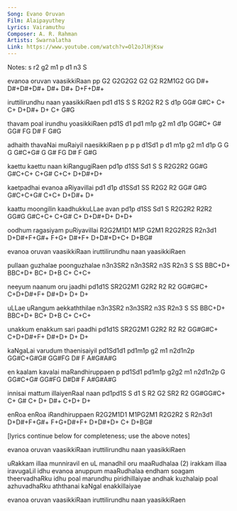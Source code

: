 ```yaml
---
Song: Evano Oruvan
Film: Alaipayuthey
Lyrics: Vairamuthu
Composer: A. R. Rahman
Artists: Swarnalatha
Link: https://www.youtube.com/watch?v=Ol2oJlHjKsw
---
```

Notes: s r2 g2 m1 p d1 n3 S

evanoa  oruvan     vaasikkiRaan
pp G2   G2G2G2     G2 G2 R2M1G2
GG D#+  D#+D#+D#+ D#+ D#+ D+F+D#+

iruttilirundhu naan  yaasikkiRaen
pd1 d1S S  S   R2G2  R2 S  d1p
GG# G#C+ C+ C+ D+D#+ D+ C+ G#G

thavam poal irundhu yoasikkiRaen 
pd1S   d1   pd1 m1p g2 m1 d1p
GG#C+  G#   GG# FG  D# F G#G

adhaith thavaNai   muRaiyil naesikkiRaen
p  p    p  d1Sd1   p d1 m1p g2 m1 d1p
G  G    G  G#C+G#  G G# FG  D# F  G#G

kaettu kaettu naan kiRangugiRaen 
pd1p   d1SS   Sd1  S S  R2G2R2
GG#G   G#C+C+ C+G# C+C+ D+D#+D+

kaetpadhai evanoa    aRiyavillai
pd1 d1p    d1SSd1    SS R2G2 R2
GG# G#G    G#C+C+G# C+C+ D+D#+ D+

kaattu moongilin   kaadhukkuLLae avan 
pd1p   d1SS  Sd1   S  R2G2R2     R2R2
GG#G  G#C+C+ C+G# C+  D+D#+D+    D+D+

oodhum     ragasiyam   puRiyavillai
R2G2M1D1   M1P G2M1    R2G2R2S  R2n3d1
D+D#+F+G#+ F+G+ D#+F+ D+D#+D+C+ D+BG#

evanoa oruvan vaasikkiRaan 
iruttilirundhu naan yaasikkiRaen



pullaan  guzhalae poonguzhalae 
n3n3SR2  n3n3SR2  n3S R2n3 S  SS
BBC+D+   BBC+D+   BC+ D+B C+  C+C+

neeyum  naanum     oru  jaadhi
pd1d1S  SR2G2M1    G2R2 R2 R2
GG#G#C+ C+D+D#+F+ D#+D+ D+ D+

uLLae    uRangum  aekkaththilae 
n3n3SR2  n3n3SR2  n3S R2n3 S  SS
BBC+D+   BBC+D+   BC+ D+B C+  C+C+

unakkum  enakkum   sari  paadhi
pd1d1S   SR2G2M1   G2R2  R2 R2
GG#G#C+  C+D+D#+F+ D#+D+ D+ D+

kaNgaLai  varudum thaenisaiyil 
pd1Sd1d1  pd1m1p  g2 m1 n2d1n2p
GG#C+G#G# GG#FG   D# F A#G#A#G

en kaalam  kavalai maRandhiruppaen
p  pd1Sd1  pd1m1p  g2g2 m1 n2d1n2p
G  GG#C+G# GG#FG   D#D# F A#G#A#G

innisai  mattum illaiyenRaal   naan 
pd1pd1S  S  d1  S R2 G2 SR2    R2
GG#GG#C+ C+ G# C+ D+ D#+ C+D+  D+

enRoa      enRoa      iRandhiruppaen
R2G2M1D1   M1PG2M1    R2G2R2 S  R2n3d1
D+D#+F+G#+ F+G+D#+F+ D+D#+D+ C+ D+BG#

[lyrics continue below for completeness; 
 use the above notes]

evanoa oruvan vaasikkiRaan 
iruttilirundhu naan yaasikkiRaen

uRakkam illaa munniravil en 
uL manadhil oru maaRudhalaa (2)
irakkam illaa iravugaLil idhu 
evanoa anuppum maaRudhalaa
endham soagam theervadhaRku 
idhu poal marundhu piridhillaiyae
andhak kuzhalaip poal azhuvadhaRku 
aththanai kaNgal enakkillaiyae

evanoa oruvan vaasikkiRaan 
iruttilirundhu naan yaasikkiRaen



